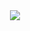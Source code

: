 <div align='center'>
   <img src="https://capsule-render.vercel.app/api?type=waving&color=gradient&height=330&&section=header&text=Happy New Year&fontSize=70&animation=twinkling" />
</div>

